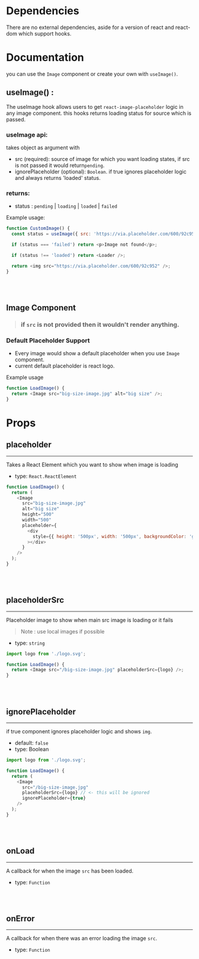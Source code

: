# Dependencies

There are no external dependencies, aside for a version of react and react-dom which support hooks.

# Documentation

you can use the `Image` component or create your own with `useImage()`.

## useImage() :

The useImage hook allows users to get `react-image-placeholder` logic in any image component. this hooks returns loading status for source which is passed.

### useImage api:

takes object as argument with

- src (required): source of image for which you want loading states, if src is not passed it would return`pending`.
- ignorePlaceholder (optional): `Boolean`. if true ignores placeholder logic and always returns 'loaded' status.

### returns:

- status : `pending` | `loading` | `loaded` | `failed`

Example usage:

```js
function CustomImage() {
  const status = useImage({ src: 'https://via.placeholder.com/600/92c952' });

  if (status === 'failed') return <p>Image not found</p>;

  if (status !== 'loaded') return <Loader />;

  return <img src="https://via.placeholder.com/600/92c952" />;
}
```

<br><br>

## Image Component

> ### if `src` is not provided then **it wouldn't render anything.**

### Default Placeholder Support

- Every image would show a default placeholder when you use `Image` component.
- current default placeholder is react logo.

Example usage

```js
function LoadImage() {
  return <Image src="big-size-image.jpg" alt="big size" />;
}
```

# Props

## placeholder

---

Takes a React Element which you want to show when image is loading

- type: `React.ReactElement`

```js
function LoadImage() {
  return (
    <Image
      src="big-size-image.jpg"
      alt="big size"
      height="500"
      width="500"
      placeholder={
        <div
          style={{ height: '500px', width: '500px', backgroundColor: 'gray' }}
        ></div>
      }
    />
  );
}
```

<br><br>

## placeholderSrc

---

Placeholder image to show when main src image is loading or it fails

> Note : use local images if possible

- type: `string`

```js
import logo from './logo.svg';

function LoadImage() {
  return <Image src="/big-size-image.jpg" placeholderSrc={logo} />;
}
```

<br><br>

## ignorePlaceholder

---

if true component ignores placeholder logic and shows `img`.

- default: `false`
- type: Boolean

```js
import logo from './logo.svg';

function LoadImage() {
  return (
    <Image
      src="/big-size-image.jpg"
      placeholderSrc={logo} // <- this will be ignored
      ignorePlaceholder={true}
    />
  );
}
```

<br><br>

## onLoad

---

A callback for when the image `src` has been loaded.

- type: `Function`

<br><br>

## onError

---

A callback for when there was an error loading the image `src`.

- type: `Function`

<br><br>
